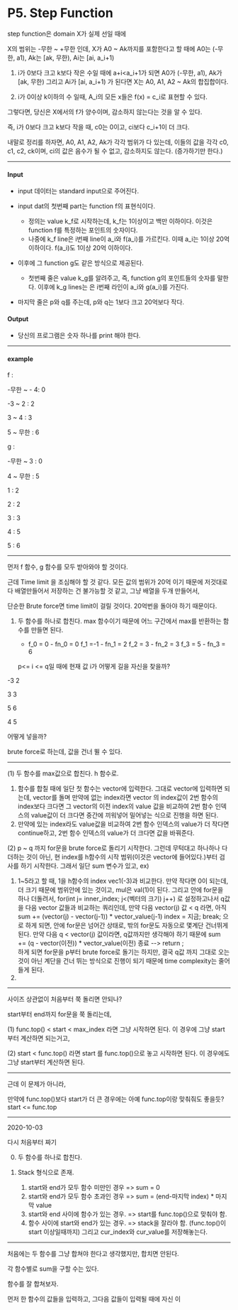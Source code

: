# P5. Step Function

step function은 domain X가 실제 선일 때에

X의 범위는 -무한 ~ +무한 인데, X가 A0 ~ Ak까지를 포함한다고 할 때에 A0는 (-무한, a1), Ak는 [ak, 무한), Ai는 [ai, a_i+1) 

1. i가 0보다 크고 k보다 작은 수일 때에 a+i<a_i+1가 되면 A0가 (-무한, a1), Ak가 [ak, 무한) 그리고 Ai가 [ai, a_i+1) 가 된다면 X는 A0, A1, A2 ~ Ak의 합집합이다.  

2. i가 0이상 k이하의 수 일때, A_i의 모든 x들은 f(x) = c_i로 표현할 수 있다.

그렇다면, 당신은 X에서의 f가 양수이며, 감소하지 않는다는 것을 알 수 있다. 

즉, i가 0보다 크고 k보다 작을 때, c0는 0이고, ci보다 c_i+1이 더 크다.



내말로 정리를 하자면, A0, A1, A2, Ak가 각각 범위가 다 있는데, 이들의 값을 각각 c0, c1, c2, ck이며, ci의 값은 음수가 될 수 없고, 감소하지도 않는다. (증가하기만 한다.)

--------

#### Input

- input 데이터는 standard input으로 주어진다.

- input dat의 첫번째 part는 function f의 표현식이다.
  - 정의는 value k_f로 시작하는데, k_f는 1이상이고 백만 이하이다. 이것은 function f를 특정하는 포인트의 숫자이다.
  - 나중에 k_f line은 i번째 line이 a_i와 f(a_i)를 가르킨다. 이때 a_i는 1이상 20억 이하이다. f(a_i)도 1이상 20억 이하이다.
- 이후에 그 function g도 같은 방식으로 제공된다.
  - 첫번째 줄은 value k_g를 알려주고, 즉, function g의 포인트들의 숫자를 말한다. 이후에 k_g lines는 은 i번째 라인이 a_i와 g(a_i)를 가진다. 
- 마지막 줄은 p와 q를 주는데, p와 q는 1보다 크고 20억보다 작다.

#### Output

- 당신의 프로그램은 숫자 하나를 print 해야 한다.

-------

#### example

f :

-무한 ~ - 4: 0

-3 ~ 2 : 2

3 ~ 4 : 3

5 ~ 무한 : 6



g :

-무한 ~ 3 : 0

4 ~ 무한 : 5



1 : 2

2 : 2

3 : 3

4 : 5

5 : 6

---------

먼저 f 함수, g 함수를 모두 받아와야 할 것이다.

근데 Time limit 을 조심해야 할 것 같다. 모든 값의 범위가 20억 이기 때문에 저것대로 다 배열만들어서 저장하는 건 불가능할 것 같고, 그냥 배열을 두개 만들어서, 

단순한 Brute force면 time limit이 걸릴 것이다. 20억번을 돌아야 하기 때문이다.

1. 두 함수를 하나로 합친다. max 함수이기 때문에 어느 구간에서 max를 반환하는 함수를 만들면 된다.

   - f_0 = 0	-	fn_0 = 0
     f_1 =-1	-	fn_1 = 2
     f_2 = 3	-	fn_2 = 3
     f_3 = 5	-	fn_3 = 6

   p<= i <= q일 때에 현재 값 i가 어떻게 길을 자신을 찾을까? 

-3 2

3 3

5 6



4 5

어떻게 넣을까?

brute force로 하는데, 값을 건너 뛸 수 있다. 

------------

(1) 두 함수를 max값으로 합친다. h 함수로.

1. 함수를 합칠 때에 일단 첫 함수는 vector에 입력한다. 그대로 vector에 입력하면 되는데, vector를 돌며 만약에 없는 index라면 vector 의 index값이 2번 함수의 index보다 크다면 그 vector의 이전 index의 value 값을 비교하여 2번 함수 인덱스의 value값이 더 크다면 중간에 끼워넣어 밀어넣는 식으로 진행을 하면 된다.
2. 만약에 있는 index라도 value값을 비교하여 2번 함수 인덱스의 value가 더 작다면 continue하고, 2번 함수 인덱스의 value가 더 크다면 값을 바꿔준다. 

(2) p ~ q 까지 for문을 brute force로 돌리기 시작한다. 그런데 무턱대고 하나하나 다 더하는 것이 아닌, 현 index를 h함수의 시작 범위(이것은 vector에 들어있다.)부터 검사를 하기 시작한다. 그래서 일단 sum 변수가 있고, 
ex)

1. 1~5라고 할 때, 1을 h함수의 index vec1(-3)과 비교한다. 만약 작다면 0이 되는데, 더 크기 때문에 범위안에 있는 것이고, mul은 val(1)이 된다. 
   그리고 안에 for문을 하나 더돌려서, 
   for(int j= inner_index; j<(벡터의 크기) j++)  로 설정하고나서
   	q값을 다음 vector 값들과 비교하는 쿼리인데, 
   	만약 다음 vector(j) 값 < q 라면, 아직 
   	sum += (vector(j) - vector(j-1))  * vector_value(j-1) 
   	index = 지금; break;  으로 하게 되면, 안에 for문은 넘어간 상태로, 밖의 for문도 자동으로 몇계단 건너뛰게 	된다.
   	만약 다음 q < vector(j) 값이라면, q값까지만 생각해야 하기 때문에 
   	sum += (q  - vector(이전)) * vector_value(이전)
   	종료 --> return ;  
   하게 되면 for문을 p부터 brute force로 돌기는 하지만, 결국 q값 까지 그대로 오는 것이 아닌 계단을 건너 뛰는 방식으로 진행이 되기 때문에 time complexity는 줄어들게 된다.
2. 

-----------------

사이즈 상관없이 처음부터 쭉 돌리면 안되나?

start부터 end까지 for문을 쭉 돌리는데, 

(1) func.top() < start < max_index 라면 그냥 시작하면 된다.
이 경우에 그냥 start부터 계산하면 되는거고,

(2) start < func.top() 라면 start 를 func.top()으로 놓고 시작하면 된다. 
이 경우에도 그냥 start부터 계산하면 된다.

---------

근데 이 문제가 아니라,

만약에 func.top()보다 start가 더 큰 경우에는 아예 func.top이랑 맞춰줘도 좋을듯?
start <= func.top 



-----------------

2020-10-03

다시 처음부터 짜기

0. 두 함수를 하나로 합친다.

1. Stack 형식으로 존재.
   1. start와 end가 모두 함수 미만인 경우 => sum = 0
   2. start와 end가 모두 함수 초과인 경우 => sum = (end-마지막 index) * 마지막 value
   3. start와 end 사이에 함수가 있는 경우.
      => start를 func.top()으로 맞춰야 함.
   4. 함수 사이에 start와 end가 있는 경우.
      => stack을 잘라야 함. (func.top()이 start 이상일때까지)
      그리고 cur_index와 cur_value를 저장해놓는다.



----------

처음에는 두 함수를 그냥 합쳐야 한다고 생각했지만, 합치면 안된다.

각 함수별로 sum을 구할 수는 있다.

함수를 잘 합쳐보자.

먼저 한 함수의 값들을 입력하고, 그다음 값들이 입력될 때에 자신 이
